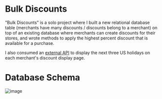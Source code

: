 # Bulk Discounts

"Bulk Discounts" is a solo project where I built a new relational database table (merchants have many discounts / discounts belong to a merchant) on top of an existing database where merchants can create discounts for their stores, and wrote methods to apply the highest percent discount that is available for a purchase.

I also consumed an [external API](https://date.nager.at/swagger/index.html) to display the next three US holidays on each merchant's discount display page.

# Database Schema

![image](https://user-images.githubusercontent.com/92954894/172974132-8205d3c9-d516-46fb-921c-f109baf9ff7c.png)

